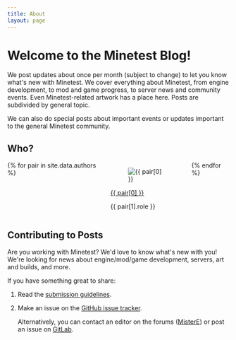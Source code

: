 ```yaml
---
title: About
layout: page
---
```


# Welcome to the Minetest Blog!

We post updates about once per month (subject to change) to let you know what's
new with Minetest. We cover everything about Minetest, from engine development,
to mod and game progress, to server news and community events. Even
Minetest-related artwork has a place here. Posts are subdivided by general
topic.

We can also do special posts about important events or updates important to the
general Minetest community.

## Who?

<div class="columns">
	{% for pair in site.data.authors %}
		<div class="column is-one-quarter">
			<div class="media">
				<div class="media-left">
					<figure class="image is-48x48 mx-0">
						<img src="{{ pair[1].avatar }}" alt="{{ pair[0] }}">
					</figure>
				</div>
				<div class="media-content">
					<p class="title is-5 m-0">
						<a href="{{ pair[1].url }}">
							{{ pair[0] }}
						</a>
					</p>
					<p class="subtitle is-6 m-0 mt-1">
						{{ pair[1].role }}
					</p>
				</div>
			</div>
		</div>
	{% endfor %}
</div>

## Contributing to Posts

Are you working with Minetest? We'd love to know what's new with you! We're
looking for news about engine/mod/game development, servers, art and builds,
and more.

If you have something great to share:

1. Read the [submission guidelines](https://github.com/minetest/blog/blob/master/.github/CONTRIBUTING.md).

2. Make an issue on the
   [GitHub issue tracker](https://github.com/minetest/blog/issues).

   Alternatively, you can contact an editor on the forums
   ([MisterE](https://forum.minetest.net/memberlist.php?mode=viewprofile&u=26284))
   or post an issue on [GitLab](https://gitlab.com/minetest/blog/-/issues).
